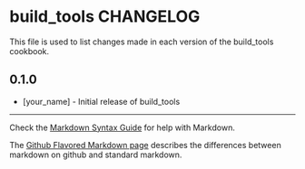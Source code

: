 build_tools CHANGELOG
=====================

This file is used to list changes made in each version of the build_tools cookbook.

0.1.0
-----
- [your_name] - Initial release of build_tools

- - -
Check the [Markdown Syntax Guide](http://daringfireball.net/projects/markdown/syntax) for help with Markdown.

The [Github Flavored Markdown page](http://github.github.com/github-flavored-markdown/) describes the differences between markdown on github and standard markdown.
